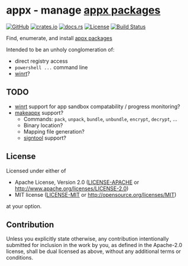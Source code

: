 # appx - manage [appx packages]

[![GitHub](https://img.shields.io/github/stars/MaulingMonkey/appx.svg?label=GitHub&style=social)](https://github.com/MaulingMonkey/appx)
[![crates.io](https://img.shields.io/crates/v/appx.svg)](https://crates.io/crates/appx)
[![docs.rs](https://docs.rs/appx/badge.svg)](https://docs.rs/appx)
[![License](https://img.shields.io/crates/l/appx.svg)](https://github.com/MaulingMonkey/appx)
[![Build Status](https://img.shields.io/appveyor/build/MaulingMonkey/appx)](https://ci.appveyor.com/project/MaulingMonkey/appx)
<!-- [![dependency status](https://deps.rs/repo/github/MaulingMonkey/appx/status.svg)](https://deps.rs/repo/github/MaulingMonkey/appx) -->

Find, enumerate, and install [appx packages]

Intended to be an unholy conglomeration of:
* direct registry access
* `powershell ...` command line
* [winrt]?



<h2 name="todo">TODO</h2>

* [winrt] support for app sandbox compatability / progress monitoring?
* [makeappx] support?
    * Commands: `pack`, `unpack`, `bundle`, `unbundle`, `encrypt`, `decrypt`, ...
    * Binary location?
    * Mapping file generation?
    * [signtool] support?

<h2 name="license">License</h2>

Licensed under either of

* Apache License, Version 2.0 ([LICENSE-APACHE](LICENSE-APACHE) or http://www.apache.org/licenses/LICENSE-2.0)
* MIT license ([LICENSE-MIT](LICENSE-MIT) or http://opensource.org/licenses/MIT)

at your option.



<h2 name="contribution">Contribution</h2>

Unless you explicitly state otherwise, any contribution intentionally submitted
for inclusion in the work by you, as defined in the Apache-2.0 license, shall be
dual licensed as above, without any additional terms or conditions.



<!-- references -->

[appx packages]:        https://docs.microsoft.com/en-us/windows/msix/package/packaging-uwp-apps
[winrt]:                https://docs.rs/winrt/
[makeappx]:             https://docs.microsoft.com/en-us/windows/win32/appxpkg/make-appx-package--makeappx-exe-
[signtool]:             https://docs.microsoft.com/en-us/windows/win32/seccrypto/signtool

